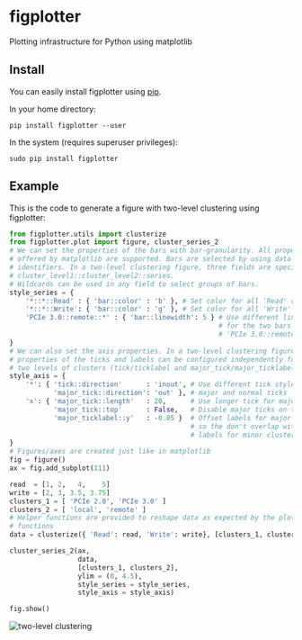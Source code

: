 figplotter
==========

Plotting infrastructure for Python using matplotlib

Install
-------

You can easily install figplotter using [pip](https://pypi.python.org/pypi/pip).

In your home directory:
```
pip install figplotter --user
```

In the system (requires superuser privileges):
```
sudo pip install figplotter
```

Example
-------

This is the code to generate a figure with two-level clustering using figplotter:
```python
from figplotter.utils import clusterize
from figplotter.plot import figure, cluster_series_2
# We can set the properties of the bars with bar-granularity. All properties
# offered by matplotlib are supported. Bars are selected by using data
# identifiers. In a two-level clustering figure, three fields are specified:
# cluster_level1::cluster_level2::series.
# Wildcards can be used in any field to select groups of bars.
style_series = {
    '*::*::Read' : { 'bar::color' : 'b' }, # Set color for all 'Read' columns
    '*::*::Write': { 'bar::color' : 'g' }, # Set color for all 'Write' columns
    'PCIe 3.0::remote::*' : { 'bar::linewidth': 5 } # Use different line width
                                                    # for the two bars in the
                                                    # 'PCIe 3.0::remote' cluster
}
# We can also set the axis properties. In a two-level clustering figure the
# properties of the ticks and labels can be configured independently for the
# two levels of clusters (tick/ticklabel and major_tick/major_ticklabel).
style_axis = {
    '*': { 'tick::direction'      : 'inout', # Use different tick styles for
           'major_tick::direction': 'out' }, # major and normal ticks
    'x': { 'major_tick::length'   : 20,      # Use longer tick for major ticks
           'major_tick::top'      : False,   # Disable major ticks on the top
           'major_ticklabel::y'   : -0.05 }  # Offset labels for major clusters
                                             # so the don't overlap with the
                                             # labels for minor clusters
}
# Figures/axes are created just like in matplotlib
fig = figure()
ax = fig.add_subplot(111)

read  = [1, 2,   4,    5]
write = [2, 3, 3.5, 3.75]
clusters_1 = [ 'PCIe 2.0', 'PCIe 3.0' ]
clusters_2 = [ 'local', 'remote' ]
# Helper functions are provided to reshape data as expected by the plotting
# functions
data = clusterize({ 'Read': read, 'Write': write}, [clusters_1, clusters_2])

cluster_series_2(ax,
                 data,
                 [clusters_1, clusters_2],
                 ylim = (0, 4.5),
                 style_series = style_series,
                 style_axis = style_axis)

fig.show()
```
![two-level clustering](https://raw.githubusercontent.com/wiki/javier-cabezas/figplotter/images/cluster.png)
